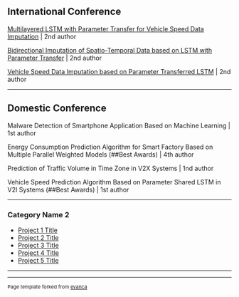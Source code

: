 ## International Conference

<a href="https://drive.google.com/file/d/1HeQDT9NvR1Zg_FKij9gAvqxToWmqbkip/view?usp=sharing">Multilayered LSTM with Parameter Transfer for Vehicle Speed Data Imputation</a> | 2nd author <br>

<a href="https://drive.google.com/file/d/1rgu-s9ayBmm7TkDw93G8s3TAcoJ6AIWx/view?usp=sharing">Bidirectional Imputation of Spatio-Temporal Data based on LSTM with Parameter Transfer</a> | 2nd author <br>

<a href="https://drive.google.com/file/d/1dTlp3x6el-hm_ZojL_NnxsCrYlZuOAZj/view?usp=sharing">Vehicle Speed Data Imputation based on Parameter Transferred LSTM</a> | 2nd author <br>

---

## Domestic Conference

Malware Detection of Smartphone Application Based on Machine Learning | 1st author <br>

Energy Consumption Prediction Algorithm for Smart Factory Based on Multiple Parallel Weighted Models
(##Best Awards)
| 4th author <br>

Prediction of Traffic Volume in Time Zone in V2X Systems</a> | 1nd author <br>

Vehicle Speed Prediction Algorithm Based on Parameter Shared LSTM in V2I Systems</a>
(##Best Awards)
| 1st author <br>

---

### Category Name 2

- [Project 1 Title](http://example.com/)
- [Project 2 Title](http://example.com/)
- [Project 3 Title](http://example.com/)
- [Project 4 Title](http://example.com/)
- [Project 5 Title](http://example.com/)

---




---
<p style="font-size:11px">Page template forked from <a href="https://github.com/evanca/quick-portfolio">evanca</a></p>
<!-- Remove above link if you don't want to attibute -->
